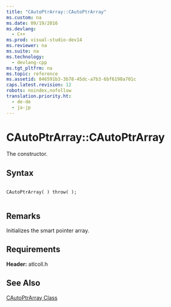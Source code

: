 ```yaml
---
title: "CAutoPtrArray::CAutoPtrArray"
ms.custom: na
ms.date: 09/19/2016
ms.devlang: 
  - C++
ms.prod: visual-studio-dev14
ms.reviewer: na
ms.suite: na
ms.technology: 
  - devlang-cpp
ms.tgt_pltfrm: na
ms.topic: reference
ms.assetid: 846591b3-3b78-45dc-a7b3-6bf6198a701c
caps.latest.revision: 12
robots: noindex,nofollow
translation.priority.ht: 
  - de-de
  - ja-jp
---
```

# CAutoPtrArray::CAutoPtrArray
The constructor.  
  
## Syntax  
  
```  
  
CAutoPtrArray( ) throw( );  
  
```  
  
## Remarks  
 Initializes the smart pointer array.  
  
## Requirements  
 **Header:** atlcoll.h  
  
## See Also  
 [CAutoPtrArray Class](../vs140/CAutoPtrArray-Class.md)